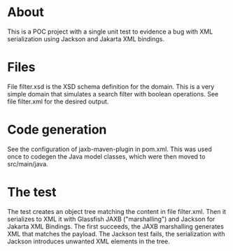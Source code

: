 # About
This is a POC project with a single unit test to evidence a bug with XML serialization using Jackson and Jakarta XML bindings.

# Files
File filter.xsd is the XSD schema definition for the domain.
This is a very simple domain that simulates a search filter with boolean operations.
See file filter.xml for the desired output.

# Code generation
See the configuration of jaxb-maven-plugin in pom.xml.
This was used once to codegen the Java model classes, which were then moved to src/main/java.

# The test
The test creates an object tree matching the content in file filter.xml.
Then it serializes to XML it with Glassfish JAXB ("marshalling") and Jackson for Jakarta XML Bindings.
The first succeeds, the JAXB marshalling generates XML that matches the payload.
The Jackson test fails, the serialization with Jackson introduces unwanted XML elements in the tree.